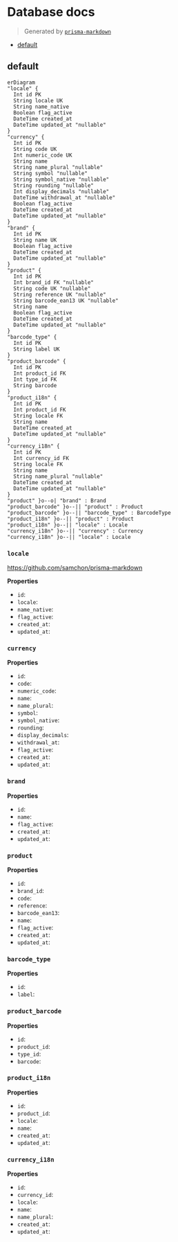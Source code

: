 # Database docs
> Generated by [`prisma-markdown`](https://github.com/samchon/prisma-markdown)

- [default](#default)

## default
```mermaid
erDiagram
"locale" {
  Int id PK
  String locale UK
  String name_native
  Boolean flag_active
  DateTime created_at
  DateTime updated_at "nullable"
}
"currency" {
  Int id PK
  String code UK
  Int numeric_code UK
  String name
  String name_plural "nullable"
  String symbol "nullable"
  String symbol_native "nullable"
  String rounding "nullable"
  Int display_decimals "nullable"
  DateTime withdrawal_at "nullable"
  Boolean flag_active
  DateTime created_at
  DateTime updated_at "nullable"
}
"brand" {
  Int id PK
  String name UK
  Boolean flag_active
  DateTime created_at
  DateTime updated_at "nullable"
}
"product" {
  Int id PK
  Int brand_id FK "nullable"
  String code UK "nullable"
  String reference UK "nullable"
  String barcode_ean13 UK "nullable"
  String name
  Boolean flag_active
  DateTime created_at
  DateTime updated_at "nullable"
}
"barcode_type" {
  Int id PK
  String label UK
}
"product_barcode" {
  Int id PK
  Int product_id FK
  Int type_id FK
  String barcode
}
"product_i18n" {
  Int id PK
  Int product_id FK
  String locale FK
  String name
  DateTime created_at
  DateTime updated_at "nullable"
}
"currency_i18n" {
  Int id PK
  Int currency_id FK
  String locale FK
  String name
  String name_plural "nullable"
  DateTime created_at
  DateTime updated_at "nullable"
}
"product" }o--o| "brand" : Brand
"product_barcode" }o--|| "product" : Product
"product_barcode" }o--|| "barcode_type" : BarcodeType
"product_i18n" }o--|| "product" : Product
"product_i18n" }o--|| "locale" : Locale
"currency_i18n" }o--|| "currency" : Currency
"currency_i18n" }o--|| "locale" : Locale
```

### `locale`
https://github.com/samchon/prisma-markdown

**Properties**
  - `id`: 
  - `locale`: 
  - `name_native`: 
  - `flag_active`: 
  - `created_at`: 
  - `updated_at`: 

### `currency`

**Properties**
  - `id`: 
  - `code`: 
  - `numeric_code`: 
  - `name`: 
  - `name_plural`: 
  - `symbol`: 
  - `symbol_native`: 
  - `rounding`: 
  - `display_decimals`: 
  - `withdrawal_at`: 
  - `flag_active`: 
  - `created_at`: 
  - `updated_at`: 

### `brand`

**Properties**
  - `id`: 
  - `name`: 
  - `flag_active`: 
  - `created_at`: 
  - `updated_at`: 

### `product`

**Properties**
  - `id`: 
  - `brand_id`: 
  - `code`: 
  - `reference`: 
  - `barcode_ean13`: 
  - `name`: 
  - `flag_active`: 
  - `created_at`: 
  - `updated_at`: 

### `barcode_type`

**Properties**
  - `id`: 
  - `label`: 

### `product_barcode`

**Properties**
  - `id`: 
  - `product_id`: 
  - `type_id`: 
  - `barcode`: 

### `product_i18n`

**Properties**
  - `id`: 
  - `product_id`: 
  - `locale`: 
  - `name`: 
  - `created_at`: 
  - `updated_at`: 

### `currency_i18n`

**Properties**
  - `id`: 
  - `currency_id`: 
  - `locale`: 
  - `name`: 
  - `name_plural`: 
  - `created_at`: 
  - `updated_at`: 